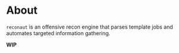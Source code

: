 # About
`reconaut` is an offensive recon engine that parses template jobs and automates targeted information gathering.

**WIP**
